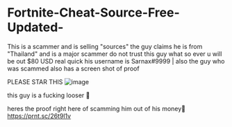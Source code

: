 # Fortnite-Cheat-Source-Free-Updated-
This is a scammer and is selling "sources" the guy claims he is from "Thailand" and is a major scammer do not trust this guy what so ever u will be out $80 USD real quick his username is Sarnax#9999 | also the guy who was scammed also has a screen shot of proof

 PLEASE STAR THIS
![image](https://user-images.githubusercontent.com/95110728/153529487-9166d3f1-7f32-4d5e-993c-9a82527e6298.png)



this guy is a fucking looser 🤖

heres the proof right here of scamming him out of his money👿
https://prnt.sc/26t9l1v
